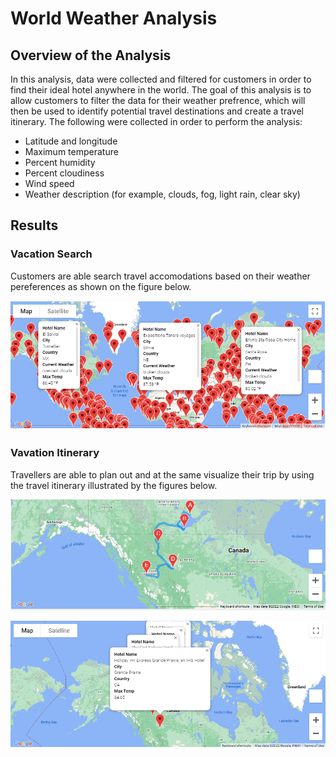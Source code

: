 # World Weather Analysis

## Overview of the Analysis
In this analysis, data were collected and filtered for customers in order to find their ideal hotel anywhere in the world. The goal of this analysis is to allow customers to filter the data for their weather prefrence, which will then be used to identify potential travel destinations and create a travel itinerary. The following were collected in order to perform the analysis:
  - Latitude and longitude
  - Maximum temperature
  - Percent humidity
  - Percent cloudiness
  - Wind speed
  - Weather description (for example, clouds, fog, light rain, clear sky)

## Results

### Vacation Search
Customers are able search travel accomodations based on their weather pereferences as shown on the figure below.

![WeatherPy Vacation Map Snapshot](https://github.com/kntln/World_Weather_Analysis/blob/main/Vacation_Search/WeatherPy_vacation_map.png)

### Vavation Itinerary
Travellers are able to plan out and at the same visualize their trip by using the travel itinerary illustrated by the figures below.

![WeatherPy Travel Map Snapshot](https://github.com/kntln/World_Weather_Analysis/blob/main/Vacation_Itinerary/WeatherPy_travel_map.png)

![WeatherPy Travel Markers Snapshot](https://github.com/kntln/World_Weather_Analysis/blob/main/Vacation_Itinerary/WeatherPy_travel_map_markers.png)


